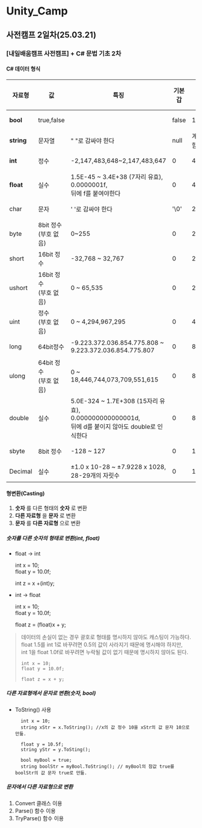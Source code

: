 # Unity_Camp

## 사전캠프 2일차(25.03.21)

### [내일배움캠프 사전캠프] + C# 문법 기초 2차
#### C# 데이터 형식
자료형|값|특징|기본갑|크기|중요도
-|-|-|-|-|-
__bool__|true,false||false|1byte|중요
__string__|문자열|" "로 감싸야 한다|null|계속 변함|중요
__int__|정수|-2,147,483,648~2,147,483,647|0|4byte|중요
__float__|실수|1.5E-45 ~ 3.4E+38 (7자리 유효),<br>0.0000001f,<br>뒤에 f를 붙여야한다|0|4byte|중요
char|문자|' '로 감싸야 한다|'\0'|2byte|참고
byte|8bit 정수<br>(부호 없음)|0~255|0|2byte|참고
short|16bit 정수|-32,768 ~ 32,767|0|2byte|참고
ushort|16bit 정수<br>(부호 없음)|0 ~ 65,535|0|2byte|참고
uint|정수<br>(부호 없음)|0 ~ 4,294,967,295|0|4byte|참고
long|64bit정수|-9.223.372.036.854.775.808 ~ 9.223.372.036.854.775.807|0|8byte|참고
ulong|64bit 정수<br>(부호 없음)|0 ~ 18,446,744,073,709,551,615|0|8byte|참고
double|실수|5.0E-324 ~ 1.7E+308 (15자리 유효),<br>0.000000000000001d,<br>뒤에 d를 붙이지 않아도 double로 인식한다|0|8byte|참고
sbyte|8bit 정수|-128 ~ 127|0|1byte|기타
Decimal|실수|±1.0 x 10-28 ~ ±7.9228 x 1028,<br>28-29개의 자릿수|0|16byte|기타

#### 형변환(Casting)
1. __숫자__ 를 다른 형태의 __숫자__ 로 변환
2. __다른 자료형__ 을 __문자__ 로 변환
3. __문자__ 를 __다른 자료형__ 으로 변환

##### 숫자를 다른 숫자의 형태로 변환(int, float)

  * float → int <br>

      int x = 10;<br>
      float y = 10.0f;
    
      int z = x +(int)y;


  * int → float <br>
  
      int x = 10;<br>
      float y = 10.0f;

      float z = (float)x + y;
    
> 데이터의 손실이 없는 경우 괄호로 형태를 명시하지 않아도 캐스팅이 가능하다.<br>
> float 1.5를 int 1로 바꾸려면 0.5의 값이 사라지기 때문에 명시해야 하지만,<br> int 1을 float 1.0f로 바꾸려면 누락될 값이 없기 때문에 명시하지 않아도 된다.
> 
>     int x = 10;
>     float y = 10.0f;
>     
>     float z = x + y;
    
##### 다른 자료형에서 문자로 변환(숫자, bool)
* ToString() 사용<br>

        int x = 10;
        string xStr = x.ToString(); //x의 값 정수 10을 xStr의 값 문자 10으로 만듦.

        float y = 10.5f;
        string yStr = y.ToSting();

        bool myBool = true;
        string boolStr = myBool.ToString(); // myBool의 참값 true를 boolStr의 값 문자 true로 만듦.

##### 문자에서 다른 자료형으로 변환
1. Convert 클래스 이용
2. Parse() 함수 이용
3. TryParse() 함수 이용

